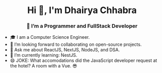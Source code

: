 <h1 align="center">Hi 👋, I'm Dhairya Chhabra</h1>
<h3 align="center">👀 I’m a Programmer and FullStack Developer</h3>

* 🎓 I am a Computer Science Engineer.
* 👯 I’m looking forward to collaborating on open-source projects.
* 💬 Ask me about ReactJS, NextJS, NodeJS, and DSA.
* 🌱 I’m currently learning: NestJS.
* 😄 JOKE: What accomodations did the JavaScript developer request at the hotel? A room with a Vue. 😎
